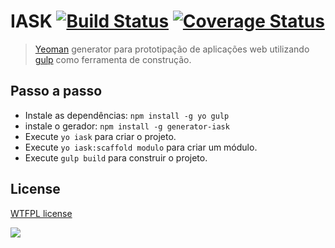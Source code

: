 # IASK [![Build Status](https://travis-ci.org/italosouza/generator-iask.svg?branch=master)](https://travis-ci.org/italosouza/generator-iask) [![Coverage Status](https://coveralls.io/repos/github/italosouza/generator-iask/badge.svg?branch=master)](https://coveralls.io/github/italosouza/generator-iask?branch=master)

> [Yeoman](http://yeoman.io) generator para prototipação de aplicações web utilizando [gulp](http://gulpjs.com/) como ferramenta de construção.

## Passo a passo

- Instale as dependências: `npm install -g yo gulp`
- instale o gerador: `npm install -g generator-iask`
- Execute `yo iask` para criar o projeto.
- Execute `yo iask:scaffold modulo` para criar um módulo.
- Execute `gulp build` para construir o projeto.

## License

[WTFPL license](http://www.wtfpl.net/) 

![](http://www.wtfpl.net/wp-content/uploads/2012/12/wtfpl-badge-1.png)

